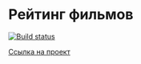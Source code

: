 # Рейтинг фильмов

[![Build status](https://ci.appveyor.com/api/projects/status/xmrwi79oflu52quu?svg=true)](https://ci.appveyor.com/project/kira-khutornaya/3-1-films)

[Ссылка на проект](https://kira-khutornaya.github.io/3.1-films/)
